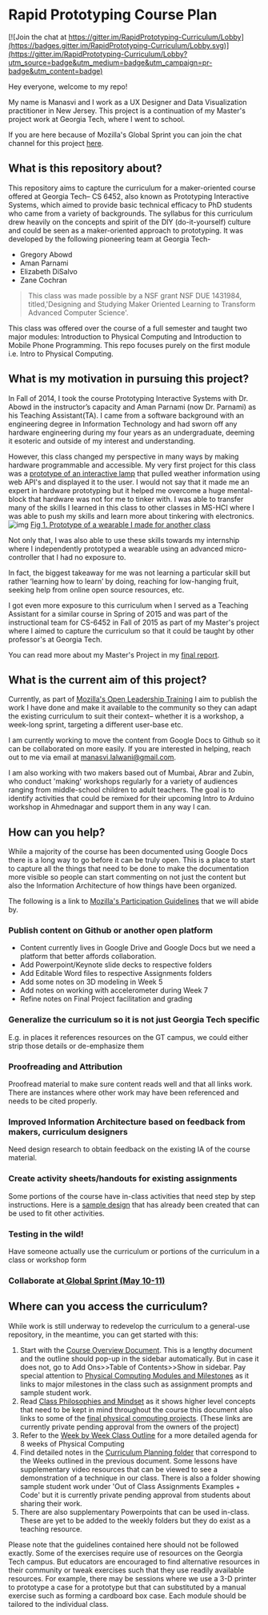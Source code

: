 # Rapid Prototyping Course Plan

[![Join the chat at https://gitter.im/RapidPrototyping-Curriculum/Lobby](https://badges.gitter.im/RapidPrototyping-Curriculum/Lobby.svg)](https://gitter.im/RapidPrototyping-Curriculum/Lobby?utm_source=badge&utm_medium=badge&utm_campaign=pr-badge&utm_content=badge)

Hey everyone, welcome to my repo!

My name is Manasvi and I work as a UX Designer and Data Visualization practitioner in New Jersey. This project is a continuation of my Master's project work at Georgia Tech, where I went to school.

If you are here because of Mozilla's Global Sprint you can join the chat channel for this project [here](https://gitter.im/RapidPrototyping-Curriculum/Lobby#).

## What is this repository about?

This repository aims to capture the curriculum for a maker-oriented course offered at Georgia Tech– CS 6452, also known as Prototyping Interactive Systems, which aimed to provide basic technical efficacy to PhD students who came from a variety of backgrounds. The syllabus for this curriculum drew heavily on the concepts and spirit of the DIY (do-it-yourself) culture and could be seen as a maker-oriented approach to prototyping. It was developed by the following pioneering team at Georgia Tech-

- Gregory Abowd
- Aman Parnami
- Elizabeth DiSalvo
- Zane Cochran

> This class was made possible by a NSF grant  NSF DUE 1431984, titled,'Designing and Studying Maker Oriented Learning to Transform Advanced Computer Science'.

This class was offered over the course of a full semester and taught two major modules: Introduction to Physical Computing and Introduction to Mobile Phone Programming. This repo focuses purely on the first module i.e. Intro to Physical Computing.

## What is my motivation in pursuing this project?

In Fall of 2014, I took the course Prototyping Interactive Systems with Dr. Abowd in the instructor’s capacity and Aman Parnami (now Dr. Parnami) as his Teaching Assistant(TA). I came from a software background with an engineering degree in Information Technology and had sworn off any hardware engineering during my four years as an undergraduate, deeming it esoteric and outside of my interest and understanding.

However, this class changed my perspective in many ways by making hardware programmable and accessible. My very first project for this class was a [prototype of an interactive lamp](https://vimeo.com/119032441) that pulled weather information using web API's and displayed it to the user. I  would not say that it made me an expert in hardware prototyping but it helped me overcome a huge mental-block that hardware was not for me to tinker with.
I was able to transfer many of the skills I learned in this class to other classes in MS-HCI where I was able to push my skills and learn more about tinkering with electronics.![img](https://lh5.googleusercontent.com/0jZfEQpkLuFa0-FImJWe4U9CUEu3k_HA3gukrgeF2nR16jCbWeeJzb6oehSgS6Q4K_ZKH4JFDmLZ3UDhzLw1zlPdVKc6u7uoTq6b-qXwq4L8J_4u2U0rnSSN4RpvASUkmuVIj6Jl)
[Fig 1. Prototype of a wearable I made for another class](https://vimeo.com/164013592)

Not only that, I was also able to use these skills towards my internship where I independently prototyped a wearable using an advanced micro-controller that I had no exposure to.

In fact, the biggest takeaway for me was not learning a particular skill but rather ‘learning how to learn’  by doing, reaching for low-hanging fruit, seeking help from online open source resources, etc.

I got even more exposure to this curriculum when I served as a Teaching Assistant for a similar course in Spring of 2015 and  was part of the instructional team for CS-6452 in Fall of 2015 as part of my Master's project where I aimed to capture the curriculum so that it could be taught by other professor's at Georgia Tech.

You can read more about my Master's Project in my [final report](https://docs.google.com/document/d/1aHX0NMNsc8nSigR04VPvXiuA38T-3aC6bP_R2tPBxLM/edit#heading=h.aku14blvrbxg).

## What is the current aim of this project?

Currently, as part of [Mozilla's Open Leadership Training](https://mozilla.github.io/leadership-training/round-5/projects/#maker-learning-curriculum-for-rapid-prototyping) I aim to publish the work I have done and make it  available to the community so they can adapt the existing curriculum to suit their context– whether it is a workshop, a week-long sprint, targeting a different user-base etc.

I am currently working to move the content from Google Docs to Github so it can be collaborated on more easily. If you are interested in helping, reach out to me via email at manasvi.lalwani@gmail.com.

I am also working with two makers based out of Mumbai, Abrar and Zubin, who conduct 'making' workshops regularly for a variety of audiences ranging from middle-school children to adult teachers. The goal is to identify activities that could be remixed for their upcoming Intro to Arduino workshop in Ahmednagar and support them in any way I can.

## How can you help?

While a majority of the course has been documented using Google Docs there is a long way to go before it can be truly open. This is a place to start to capture all the things that need to be done to make the documentation more visible so people can start commenting on not just the content but also the Information Architecture of how things have been organized.

The following is a link to [Mozilla's Participation Guidelines](https://www.mozilla.org/en-US/about/governance/policies/participation/) that we will abide by.

### Publish content on Github or another open platform
- Content currently lives in Google Drive and Google Docs but we need a platform that better affords collaboration.
- Add Powerpoint/Keynote slide decks to respective folders
- Add Editable Word files to respective Assignments folders
- Add some notes on 3D modeling in Week 5
- Add notes on working with accelerometer during Week 7
- Refine notes on Final Project facilitation and grading

### Generalize the curriculum so it is not just Georgia Tech specific
E.g. in places it references resources on the GT campus, we could either strip those details or de-emphasize them

### Proofreading and Attribution
Proofread material to make sure content reads well and that all links work. There are instances where other work may have been referenced and needs to be cited properly.

### Improved Information Architecture based on feedback from makers, curriculum designers
Need design research to obtain feedback on the existing IA of the course material.

### Create activity sheets/handouts for existing assignments
Some portions of the course have in-class activities that need step by step instructions. Here is a [sample design](https://drive.google.com/file/d/0BwLVd0W-_5qwV3lHdTJUUy0zZUU/view?usp=sharing) that has already been created that can be used to fit other activities.

### Testing in the wild!
Have someone actually use the curriculum or portions of the curriculum in a class or workshop form


### Collaborate at[ Global Sprint (May 10-11)](https://foundation.mozilla.org/opportunity/global-sprint/)

## Where can you access the curriculum?

While work is still underway to redevelop the curriculum to a general-use repository, in the meantime, you can get started with this:

1. Start with the [Course Overview Document](https://docs.google.com/document/d/1Wv5CLz1mf0-Lxyammcyn7AI1M7WV4porr7C6DplU5LA/edit?usp=sharing). This is a lengthy document and the outline should pop-up in the sidebar automatically. But in case it does not, go to Add Ons>>Table of Contents>>Show in sidebar. Pay special attention to [Physical Computing Modules and Milestones](https://docs.google.com/document/d/1Wv5CLz1mf0-Lxyammcyn7AI1M7WV4porr7C6DplU5LA/edit#heading=h.nfm85m4oqj9) as it links to major milestones in the class such as assignment prompts and sample student work.
2. Read [Class Philosophies and Mindset](https://docs.google.com/document/d/1LF5SmpCjfAb4eAkxkYvKwMXbwxLkWFatmLKEB3UIAts/edit?usp=sharing) as it shows higher level concepts that need to be kept in mind throughout the course this document also links to some of the [final physical computing projects](https://drive.google.com/folderview?id=0BwLVd0W-_5qwVnRocWpKdlJUbjA&usp=sharing). (These links are currently private pending approval from the owners of the project)
3. Refer to the [Week by Week Class Outline](https://drive.google.com/file/d/0BwLVd0W-_5qwdFplNERLYXlkTWc/view?usp=sharing) for a more detailed agenda for  8 weeks of Physical Computing
4. Find detailed notes in the [Curriculum Planning folder](https://drive.google.com/folderview?id=0BwLVd0W-_5qwRG52RnJRY3JMSnM&usp=sharing) that correspond to the Weeks outlined in the previous document. Some lessons have supplementary video resources that can be viewed to see a demonstration of a technique in our class. There is also a folder showing sample student work under 'Out of Class Assignments Examples + Code' but it is currently private pending approval from students about sharing their work.
5. There are also supplementary Powerpoints that can be used in-class. These are yet to be added to the weekly folders but they do exist as a teaching resource.

Please note that the guidelines contained here should not be followed exactly. Some of the exercises require use of resources on the Georgia Tech campus. But educators are encouraged to find alternative resources in their community or tweak exercises such that they use readily available resources.
For example, there may be sessions where we use a 3-D printer to prototype a case for a prototype but that can substituted by a manual exercise such as forming a cardboard box case. Each module should be tailored to the individual class.


